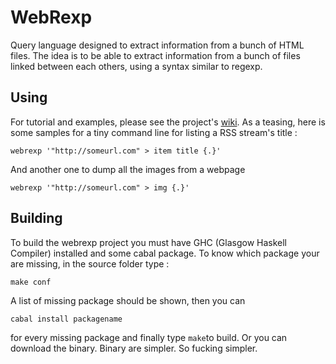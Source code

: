 WebRexp
=======
Query language designed to extract information from a bunch of HTML files.
The idea is to be able to extract information from a bunch of files linked
between each others, using a syntax similar to regexp.

Using
-----
For tutorial and examples, please see the project's [wiki](https://github.com/Twinside/Webrexp/wiki/Webrexp). 
As a teasing, here is some samples for a tiny command line for listing a RSS stream's title :

    webrexp '"http://someurl.com" > item title {.}'

And another one to dump all the images from a webpage

    webrexp '"http://someurl.com" > img {.}'

Building
--------
To build the webrexp project you must have GHC (Glasgow Haskell Compiler) installed and some cabal package. To know which package your are missing, in the source folder type :

    make conf

A list of missing package should be shown, then you can

    cabal install packagename

for every missing package and finally type `make`to build. Or you can download the binary. Binary are simpler. So fucking simpler.

